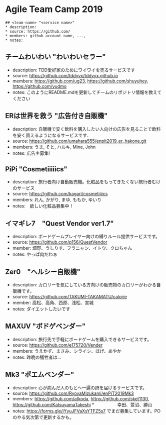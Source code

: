 Agile Team Camp 2019
=====

```
## <team-name> "<service name>"
* description:
* source: https://github.com/
* members: github account name, ...,
* notes:
```
## チームわいわい "わいわいセラー"
* description: TDD愛好家のためにワイワイを売るサービスです
* source: https://github.com/tddyyx/tddyyx.github.io
* members: https://github.com/ug23, https://github.com/shuyuhey, https://github.com/yudmo
* notes: このようにREADME.mdを更新してチームのリポジトリ情報を教えてください

## ERは世界を救う "広告付き自販機"
* description: 自販機で安く飲料を購入したい人向けの広告を見ることで飲料を安く買えるようになるサービスです．
* source: https://github.com/umahara555/enpit2019_er_hakone.git
* members: うま, そと, ハルキ, Mine, John
* notes: 広告主募集!

## PiPi "Cosmetiiiiics"
* description: 旅行者向け自動販売機。化粧品をもってきたくない旅行者むけのサービス
* source: https://github.com/kagari/cosmetiiiics
* members: れん, かがり, まゆ, ももか, ゆいり
* notes:　欲しい化粧品募集中！

## イマギレ7　"Quest Vendor ver1.7"
* description: ボードゲームプレイヤー向けの縛りルール提供サービスです。
* source: https://github.com/p156/QuestVendor
* member: 畑野、うしりす、フラニャン、イトウ、クロちゃん
* notes: やっぱ肉だわぁ

## Zer0　"ヘルシー自販機"
* description: カロリーを気にしている方向けの販売物のカロリーがわかる自販機です。
* source: https://github.com/TAKUMI-TAKAMATU/calorie
* member: 高松、高角、西原、浅松、宮城
* notes: ダイエットしたいです

## MAXUV "ボドゲベンダー"
* description: 旅行先で手軽にボードゲームを購入できるサービスです。
* source: https://github.com/e175720/Vender
* members: うえかず、まさみ、シライシ、ほげ、あやか
* notes: 昨晩の犠牲者は...

## Mk3 "ポエムベンダー"
* description: 心が病んだ人のもとへ一遍の詩を届けるサービスです。
* source: https://github.com/RyoyaMizukami/enPiT2019Mk3
* members: https://github.com/atkoda, https://github.com/sket1130, https://github.com/KatsuyamaTakeshi
*　　　　　 幸田、萱沼、勝山
* notes: https://forms.gle/jYyuJFVaXsYTFZ5s7 でまだ募集しています。POのやる気次第で更新するかも。
